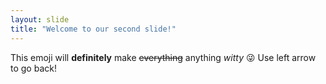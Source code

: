 ```yaml
---
layout: slide
title: "Welcome to our second slide!"
---
```

This emoji will **definitely** make ~~everything~~ anything _witty_ :stuck_out_tongue_winking_eye:
Use left arrow to go back!
